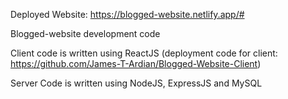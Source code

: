 Deployed Website: https://blogged-website.netlify.app/#

Blogged-website development code<br />

Client code is written using ReactJS (deployment code for client: https://github.com/James-T-Ardian/Blogged-Website-Client) <br />

Server Code is written using NodeJS, ExpressJS and MySQL <br />
